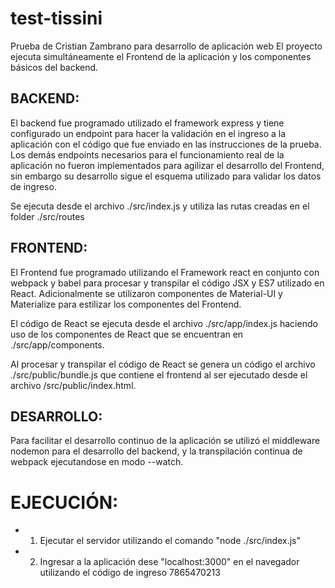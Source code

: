# test-tissini
Prueba de Cristian Zambrano para desarrollo de aplicación web
El proyecto ejecuta simultáneamente el Frontend de la aplicación y los componentes básicos del backend. 

## BACKEND:
El backend fue programado utilizado el framework express y tiene configurado un endpoint para hacer la validación en el ingreso a la aplicación con el código que fue enviado en las instrucciones de la prueba. Los demás endpoints necesarios para el funcionamiento real de la aplicación no fueron implementados para agilizar el desarrollo del Frontend, sin embargo su desarrollo sigue el esquema utilizado para validar los datos de ingreso.

Se ejecuta desde el archivo ./src/index.js y utiliza las rutas creadas en el folder ./src/routes

## FRONTEND:
El Frontend fue programado utilizando el Framework react en conjunto con webpack y babel para procesar y transpilar el código JSX y ES7 utilizado en React. Adicionalmente se utilizaron componentes de Material-UI y Materialize para estilizar los componentes del Frontend. 

El código de React se ejecuta desde el archivo ./src/app/index.js haciendo uso de los componentes de React que se encuentran en ./src/app/components.

Al procesar y transpilar el código de React se genera un código el archivo ./src/public/bundle.js que contiene el frontend al ser ejecutado desde el archivo /src/public/index.html.

## DESARROLLO:
Para facilitar el desarrollo continuo de la aplicación se utilizó el middleware nodemon para el desarrollo del backend, y la transpilación continua de webpack ejecutandose en modo  --watch.

# EJECUCIÓN:
- 1. Ejecutar el servidor utilizando el comando "node ./src/index.js"
- 2. Ingresar a la aplicación dese "localhost:3000" en el navegador utilizando el código de ingreso  7865470213
